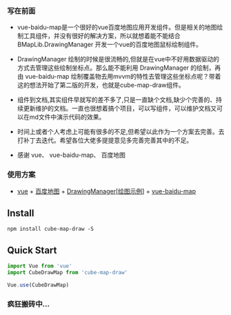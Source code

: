 <!--
 * @Author: shiliangL
 * @Date: 2020-11-22 11:16:24
 * @LastEditTime: 2020-11-22 21:41:30
 * @LastEditors: Do not edit
 * @Description: 
 * @FilePath: /cube-map-draw/md-docs/readme.md
-->
### 写在前面

- vue-baidu-map是一个很好的vue百度地图应用开发组件。但是相关的地图绘制工具组件，并没有很好的解决方案，所以就想着能不能结合BMapLib.DrawingManager
开发一个vue的百度地图鼠标绘制组件。

- DrawingManager 绘制的时候是很流畅的,但就是在vue中不好用数据驱动的方式去管理这些绘制坐标点。那么能不能利用 DrawingManager 的绘制，再由 vue-baidu-map 绘制覆盖物去用mvvm的特性去管理这些坐标点呢？带着这的想法开始了第二版的开发，也就是cube-map-draw组件。

- 组件到文档,其实组件早就写的差不多了,只是一直缺个文档,缺少个完善的、持续更新维护的文档。一直也很想着搞个项目，可以写组件，可以维护文档又可以在md文件中演示代码的效果。

- 时间上或者个人考虑上可能有很多的不足,但希望以此作为一个方案去完善。去打补丁去迭代。希望各位大佬多提提意见多完善完善其中的不足。

- 感谢 vue、 vue-baidu-map、 百度地图
 
### 使用方案
 
- <a href="https://cn.vuejs.org/index.html" target="_blank">vue</a> + <a href="http://lbsyun.baidu.com/index.php?title=jspopular3.0" target="_blank">百度地图</a> + <a href="http://api.map.baidu.com/library/DrawingManager/1.4/docs/symbols/BMapLib.DrawingManager.html" target="_blank">DrawingManager</a>[<a href="https://lbsyun.baidu.com/jsdemo/demo/f0_7.htm" target="_blank">绘图示例</a>] + <a href="https://dafrok.github.io/vue-baidu-map/" target="_blank">vue-baidu-map</a>



## Install
```shell
npm install cube-map-draw -S
```

## Quick Start
``` javascript
import Vue from 'vue'
import CubeDrawMap from 'cube-map-draw'

Vue.use(CubeDrawMap)
```

### 疯狂搬砖中...


